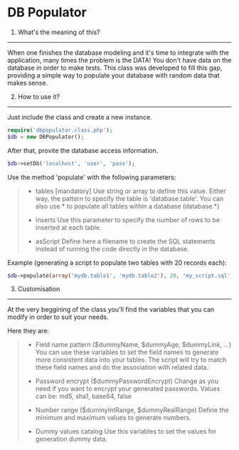 DB Populator
============

1. What's the meaning of this?
------------------------------

When one finishes the database modeling and it's time to integrate with the application, many times the problem is the DATA!
You don't have data on the database in order to make tests.
This class was developed to fill this gap, providing a simple way to populate your database with random data that makes sense.

2. How to use it?
-----------------

Just include the class and create a new instance.

```php
require('dbpopulator.class.php');
$db = new DBPopulator();
```

After that, provite the database access information.

```php
$db->setDb('localhost', 'user', 'pass');
```

Use the method 'populate' with the following parameters:

> * tables [mandatory]
> Use string or array to define this value.
> Either way, the pattern to specify the table is 'database.table'.
> You can also use * to populate all tables within a database (database.*)
>  
> * inserts
> Use this parameter to specify the number of rows to be inserted at each table.
>
> * asScript
> Define here a filename to create the SQL statements instead of running the code directly in the database.

Example (generating a script to populate two tables with 20 records each):

```php
$db->populate(array('mydb.table1', 'mydb.table2'), 20, 'my_script.sql');
```

3. Customisation
----------------

At the very beggining of the class you'll find the variables that you can modify
in order to suit your needs.

Here they are:

> * Field name pattern ($dummyName, $dummyAge, $dummyLink, ...)
> You can use these variables to set the field names to generate more consistent data into your tables.
> The script will try to match these field names and do the association with related data.
>
> * Password encrypt ($dummyPasswordEncrypt)
> Change as you need if you want to encrypt your generated passwords.
> Values can be: md5, sha1, base64, false
>
> * Number range ($dummyIntRange, $dummyRealRange)
> Define the minimum and maximum values to generate numbers.
>
> * Dummy values catalog 
> Use this variables to set the values for generation dummy data.